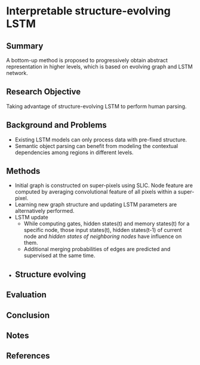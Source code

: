 # Interpretable structure-evolving LSTM
## Summary
A bottom-up method is proposed to progressively obtain abstract representation in higher levels, which is based on evolving graph and LSTM network.
## Research Objective
Taking advantage of structure-evolving LSTM to perform human parsing.
## Background and Problems
- Existing LSTM models can only process data with pre-fixed structure.
- Semantic object parsing can benefit from modeling the contextual dependencies among regions in different levels.
## Methods
- Initial graph is constructed on super-pixels using SLIC. Node feature are computed by averaging convolutional feature of all pixels within a super-pixel.
- Learning new graph structure and updating LSTM parameters are alternatively performed.
-  LSTM update
	- While computing gates, hidden states(t) and memory states(t) for a specific node, those input states(t), hidden states(t-1) of current node and *hidden states of neighboring nodes* have influence on them.
	-  Additional merging probabilities of edges are predicted and supervised at the same time.
- Structure evolving
	- 
## Evaluation

## Conclusion

## Notes

## References
<!--stackedit_data:
eyJoaXN0b3J5IjpbMTE1NjI0MDcwOSwtMTg2ODMzOTk4NiwyMT
M3MjAyNTQ3LC00ODUyNDMyMTgsLTExMDU1MjUzMjIsNDIwMzQz
MzY2LC05NjgzMzk0MjksMzUwMjE4MDcxXX0=
-->
